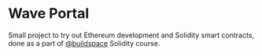# Wave Portal

Small project to try out Ethereum development and Solidity smart contracts, done as a part of [@buildspace](https://buildspace.so/) Solidity course.
